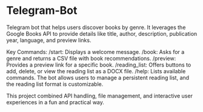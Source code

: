 # Telegram-Bot
Telegram bot that helps users discover books by genre. It leverages the Google Books API to provide details like title, author, description, publication year, language, and preview links.

Key Commands:
/start: Displays a welcome message.
/book: Asks for a genre and returns a CSV file with book recommendations.
/preview: Provides a preview link for a specific book.
/reading_list: Offers buttons to add, delete, or view the reading list as a DOCX file.
/help: Lists available commands.
The bot allows users to manage a persistent reading list, and the reading list format is customizable.

This project combined API handling, file management, and interactive user experiences in a fun and practical way.

